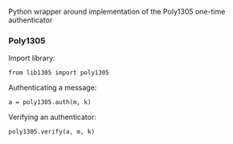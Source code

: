 Python wrapper around implementation of the Poly1305 one-time authenticator

### Poly1305

Import library:

    from lib1305 import poly1305

Authenticating a message:

    a = poly1305.auth(m, k)

Verifying an authenticator:

    poly1305.verify(a, m, k)
